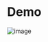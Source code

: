 # Demo
![image](https://user-images.githubusercontent.com/86547861/218961511-e6214b62-c128-495b-a1be-108071eb5e0d.png)
